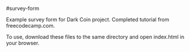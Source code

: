 #survey-form

Example survey form for Dark Coin project. Completed tutorial from freecodecamp.com.

To use, download these files to the same directory and open index.html in your browser.